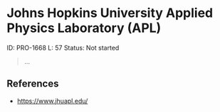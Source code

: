 # Johns Hopkins University Applied Physics Laboratory (APL)

ID: PRO-1668
L: 57
Status: Not started

> …
> 

## References

- https://www.jhuapl.edu/